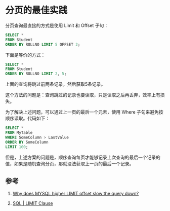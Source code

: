 
# 分页的最佳实践

分页查询最直接的方式是使用 Limit 和 Offset 子句：

```sql
SELECT *
FROM Student
ORDER BY ROLLNO LIMIT 5 OFFSET 2;
```

下面是等价的方式：

```sql
SELECT * 
FROM Student 
ORDER BY ROLLNO LIMIT 2, 5;
```

上面的查询将跳过前两条记录，然后获取5条记录。

这个方法的问题是：查询跳过的记录也要读取，只是读取之后再丢弃，效率上有损失。

为了解决上述问题，可以通过上一页的最后一个元素，使用 Where 子句来避免按顺序读取。代码如下：

```sql
SELECT *
FROM MyTable
WHERE SomeColumn > LastValue
ORDER BY SomeColumn
LIMIT 100;
```

但是，上述方案的问题是，顺序查询每页才能够记录上次查询的最后一个记录的值，如果是随机查询分页，那就没法获取上一页的最后一个记录。


## 参考

1. [Why does MYSQL higher LIMIT offset slow the query down?](https://stackoverflow.com/questions/4481388/why-does-mysql-higher-limit-offset-slow-the-query-down)

2. [SQL | LIMIT Clause](https://www.geeksforgeeks.org/sql-limit-clause/)




